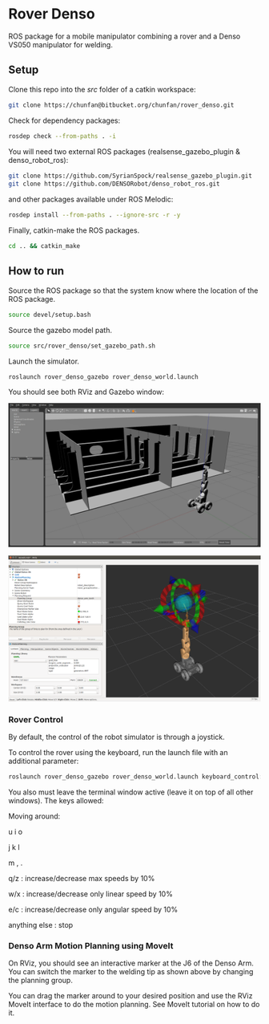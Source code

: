 # Rover Denso

ROS package for a mobile manipulator combining a rover and a Denso VS050 manipulator for welding.

## Setup

Clone this repo into the *src* folder of a catkin workspace:

```bash
git clone https://chunfan@bitbucket.org/chunfan/rover_denso.git
```

Check for dependency packages:

```bash
rosdep check --from-paths . -i
```

You will need two external ROS packages
(realsense_gazebo_plugin & denso_robot_ros):

```bash
git clone https://github.com/SyrianSpock/realsense_gazebo_plugin.git
git clone https://github.com/DENSORobot/denso_robot_ros.git
```

and other packages available under ROS Melodic:

```bash
rosdep install --from-paths . --ignore-src -r -y
```

Finally, catkin-make the ROS packages.

```bash
cd .. && catkin_make
```

## How to run

Source the ROS package so that the system know where the location of the ROS package.

```bash
source devel/setup.bash
```

Source the gazebo model path.

```bash
source src/rover_denso/set_gazebo_path.sh
```

Launch the simulator.

```bash
roslaunch rover_denso_gazebo rover_denso_world.launch
```

You should see both RViz and Gazebo window:

![Gazebo Screenshot](images/gazebo.png)

![MoveIt RViz Screenshot](images/moveit_rviz.png)

### Rover Control

By default, the control of the robot simulator is through a joystick.

To control the rover using the keyboard, run the launch file with an additional parameter:

```bash
roslaunch rover_denso_gazebo rover_denso_world.launch keyboard_control:=true
```

You also must leave the terminal window active (leave it on top of all other windows). The keys allowed:

Moving around:

  u    i    o

  j    k    l

  m    ,    .

q/z : increase/decrease max speeds by 10%

w/x : increase/decrease only linear speed by 10%

e/c : increase/decrease only angular speed by 10%

anything else : stop

### Denso Arm Motion Planning using MoveIt

On RViz, you should see an interactive marker at the J6 of the Denso Arm. You can switch the marker to the welding tip as shown above by changing the planning group.

You can drag the marker around to your desired position and use the RViz MoveIt interface to do the motion planning. See MoveIt tutorial on how to do it.
